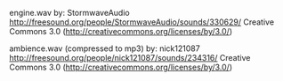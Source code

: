 engine.wav
by: StormwaveAudio
http://freesound.org/people/StormwaveAudio/sounds/330629/
Creative Commons 3.0 (http://creativecommons.org/licenses/by/3.0/)

ambience.wav (compressed to mp3)
by: nick121087
http://freesound.org/people/nick121087/sounds/234316/
Creative Commons 3.0 (http://creativecommons.org/licenses/by/3.0/)
